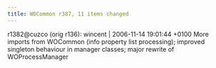 ```yaml
---
title: WOCommon r387, 11 items changed
---
```


r1382@cuzco (orig r136): wincent | 2006-11-14 19:01:44 +0100 More imports from WOCommon (info property list processing); improved singleton behaviour in manager classes; major rewrite of WOProcessManager
